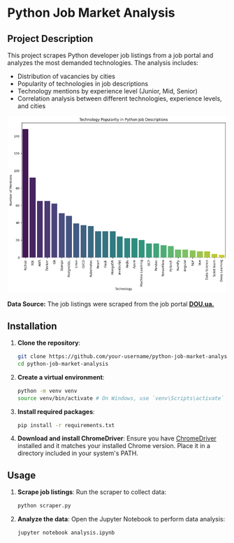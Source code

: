 # Python Job Market Analysis

## Project Description

This project scrapes Python developer job listings from a job portal and analyzes the most demanded technologies. The analysis includes:

- Distribution of vacancies by cities
- Popularity of technologies in job descriptions
- Technology mentions by experience level (Junior, Mid, Senior)
- Correlation analysis between different technologies, experience levels, and cities

![Python Job Market Analysis](Python-market-analise.png)


**Data Source:** The job listings were scraped from the job portal **[DOU.ua.](https://jobs.dou.ua/vacancies/?category=Python)**

## Installation

1. **Clone the repository**:
    ```bash
    git clone https://github.com/your-username/python-job-market-analysis.git
    cd python-job-market-analysis
    ```

2. **Create a virtual environment**:
    ```bash
    python -m venv venv
    source venv/bin/activate # On Windows, use `venv\Scripts\activate`
    ```

3. **Install required packages**:
    ```bash
    pip install -r requirements.txt
    ```

4. **Download and install ChromeDriver**:
    Ensure you have [ChromeDriver](https://sites.google.com/a/chromium.org/chromedriver/downloads) installed and it matches your installed Chrome version. Place it in a directory included in your system's PATH.

## Usage

1. **Scrape job listings**:
    Run the scraper to collect data:
    ```bash
    python scraper.py
    ```

2. **Analyze the data**:
    Open the Jupyter Notebook to perform data analysis:
    ```bash
    jupyter notebook analysis.ipynb
    ```

